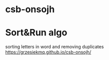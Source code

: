 # csb-onsojh

# Sort&Run algo
sorting letters in word
and
removing duplicates  
https://grzesiekmq.github.io/csb-onsojh/

